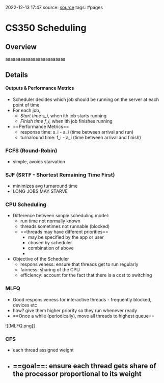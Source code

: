 2022-12-13 17:47
source: [source]()
tags: #pages


# CS350 Scheduling


## Overview
aaaaaaaaaaaaaaaaaaaaaaaa

## Details

#### Outputs & Performance Metrics

- Scheduler decides which job should be running on the server at each point of time
- For each job,
	- *Start time s_i*, when ith job starts running
	- *Finish time f_i*, when ith job finishes running
- ==Performance Metrics==
	- response time: s_i - a_i (time between arrival and run)
	- turnaround time: f_i - a_i (time between arrival and finish)

### FCFS (Round-Robin)
- simple, avoids starvation


### SJF (SRTF - Shortest Remaining Time First)
- minimizes avg turnaround time
- LONG JOBS MAY STARVE


### CPU Scheduling
- Difference between simple scheduling model:
	- run time not normally known
	- threads sometimes not runnable (blocked)
	- ==threads may have different priorities==
		- may be specified by the app or user
		- chosen by scheduler
		- combination of above
		- 
- Objective of the Scheduler
	- responsiveness: ensure that threads get to run regularly
	- fairness: sharing of the CPU
	- efficiency: account for the fact that there is a cost to switching

### MLFQ
- Good responsiveness for interactive threads - frequently blocked, devices etc
- how? give them higher priority so they run whenever ready
- ==Once a while (periodically), move all threads to highest queue==

![[MLFQ.png]]

### CFS
- each thread assigned weight 
- ==goal==: ensure each thread gets share of the processor proportional to its weight
	-